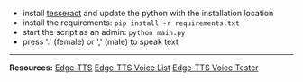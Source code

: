 - install [tesseract](https://github.com/tesseract-ocr/tesseract/releases) and update the python with the installation location
- install the requirements:  `pip install -r requirements.txt`
- start the script as an admin: `python main.py`
- press '.' (female) or ',' (male) to speak text
 
---

**Resources:**
[Edge-TTS](https://github.com/rany2/edge-tts)
[Edge-TTS Voice List](https://gist.github.com/BettyJJ/17cbaa1de96235a7f5773b8690a20462)
[Edge-TTS Voice Tester](https://ttsfree.com/text-to-speech#google_vignette)
